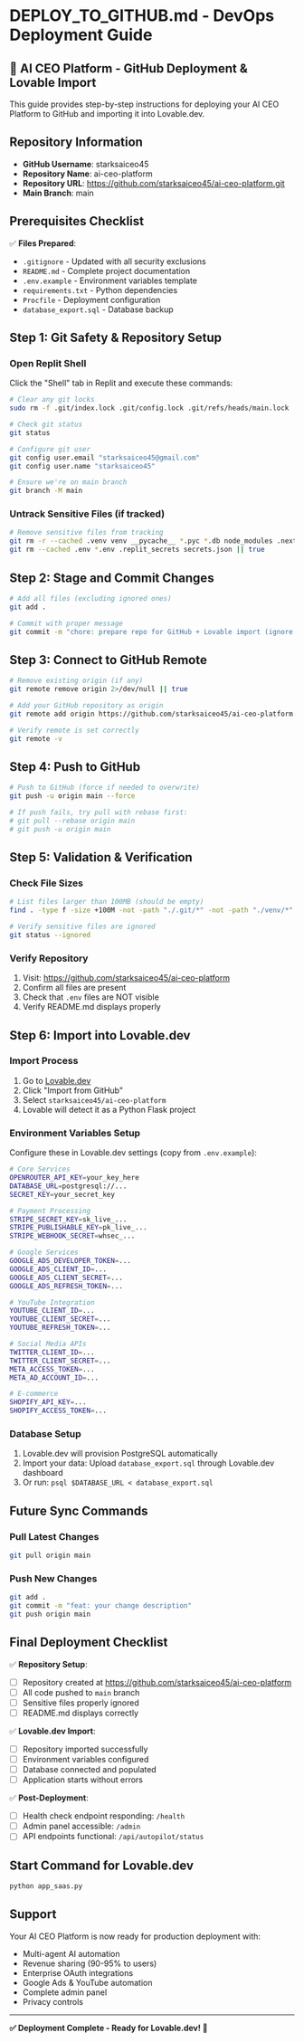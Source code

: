 # DEPLOY_TO_GITHUB.md - DevOps Deployment Guide

## 🚀 AI CEO Platform - GitHub Deployment & Lovable Import

This guide provides step-by-step instructions for deploying your AI CEO Platform to GitHub and importing it into Lovable.dev.

## Repository Information
- **GitHub Username**: starksaiceo45
- **Repository Name**: ai-ceo-platform
- **Repository URL**: https://github.com/starksaiceo45/ai-ceo-platform.git
- **Main Branch**: main

## Prerequisites Checklist

✅ **Files Prepared**:
- `.gitignore` - Updated with all security exclusions
- `README.md` - Complete project documentation
- `.env.example` - Environment variables template
- `requirements.txt` - Python dependencies
- `Procfile` - Deployment configuration
- `database_export.sql` - Database backup

## Step 1: Git Safety & Repository Setup

### Open Replit Shell
Click the "Shell" tab in Replit and execute these commands:

```bash
# Clear any git locks
sudo rm -f .git/index.lock .git/config.lock .git/refs/heads/main.lock

# Check git status
git status

# Configure git user
git config user.email "starksaiceo45@gmail.com"
git config user.name "starksaiceo45"

# Ensure we're on main branch
git branch -M main
```

### Untrack Sensitive Files (if tracked)
```bash
# Remove sensitive files from tracking
git rm -r --cached .venv venv __pycache__ *.pyc *.db node_modules .next dist build .DS_Store .idea .pytest_cache coverage || true
git rm --cached .env *.env .replit_secrets secrets.json || true
```

## Step 2: Stage and Commit Changes

```bash
# Add all files (excluding ignored ones)
git add .

# Commit with proper message
git commit -m "chore: prepare repo for GitHub + Lovable import (ignore secrets, add docs)"
```

## Step 3: Connect to GitHub Remote

```bash
# Remove existing origin (if any)
git remote remove origin 2>/dev/null || true

# Add your GitHub repository as origin
git remote add origin https://github.com/starksaiceo45/ai-ceo-platform.git

# Verify remote is set correctly
git remote -v
```

## Step 4: Push to GitHub

```bash
# Push to GitHub (force if needed to overwrite)
git push -u origin main --force

# If push fails, try pull with rebase first:
# git pull --rebase origin main
# git push -u origin main
```

## Step 5: Validation & Verification

### Check File Sizes
```bash
# List files larger than 100MB (should be empty)
find . -type f -size +100M -not -path "./.git/*" -not -path "./venv/*" -not -path "./.venv/*"

# Verify sensitive files are ignored
git status --ignored
```

### Verify Repository
1. Visit: https://github.com/starksaiceo45/ai-ceo-platform
2. Confirm all files are present
3. Check that `.env` files are NOT visible
4. Verify README.md displays properly

## Step 6: Import into Lovable.dev

### Import Process
1. Go to [Lovable.dev](https://lovable.dev)
2. Click "Import from GitHub"
3. Select `starksaiceo45/ai-ceo-platform`
4. Lovable will detect it as a Python Flask project

### Environment Variables Setup
Configure these in Lovable.dev settings (copy from `.env.example`):

```bash
# Core Services
OPENROUTER_API_KEY=your_key_here
DATABASE_URL=postgresql://...
SECRET_KEY=your_secret_key

# Payment Processing
STRIPE_SECRET_KEY=sk_live_...
STRIPE_PUBLISHABLE_KEY=pk_live_...
STRIPE_WEBHOOK_SECRET=whsec_...

# Google Services
GOOGLE_ADS_DEVELOPER_TOKEN=...
GOOGLE_ADS_CLIENT_ID=...
GOOGLE_ADS_CLIENT_SECRET=...
GOOGLE_ADS_REFRESH_TOKEN=...

# YouTube Integration
YOUTUBE_CLIENT_ID=...
YOUTUBE_CLIENT_SECRET=...
YOUTUBE_REFRESH_TOKEN=...

# Social Media APIs
TWITTER_CLIENT_ID=...
TWITTER_CLIENT_SECRET=...
META_ACCESS_TOKEN=...
META_AD_ACCOUNT_ID=...

# E-commerce
SHOPIFY_API_KEY=...
SHOPIFY_ACCESS_TOKEN=...
```

### Database Setup
1. Lovable.dev will provision PostgreSQL automatically
2. Import your data: Upload `database_export.sql` through Lovable.dev dashboard
3. Or run: `psql $DATABASE_URL < database_export.sql`

## Future Sync Commands

### Pull Latest Changes
```bash
git pull origin main
```

### Push New Changes
```bash
git add .
git commit -m "feat: your change description"
git push origin main
```

## Final Deployment Checklist

✅ **Repository Setup**:
- [ ] Repository created at https://github.com/starksaiceo45/ai-ceo-platform
- [ ] All code pushed to `main` branch
- [ ] Sensitive files properly ignored
- [ ] README.md displays correctly

✅ **Lovable.dev Import**:
- [ ] Repository imported successfully
- [ ] Environment variables configured
- [ ] Database connected and populated
- [ ] Application starts without errors

✅ **Post-Deployment**:
- [ ] Health check endpoint responding: `/health`
- [ ] Admin panel accessible: `/admin`
- [ ] API endpoints functional: `/api/autopilot/status`

## Start Command for Lovable.dev
```bash
python app_saas.py
```

## Support

Your AI CEO Platform is now ready for production deployment with:
- Multi-agent AI automation
- Revenue sharing (90-95% to users)
- Enterprise OAuth integrations
- Google Ads & YouTube automation
- Complete admin panel
- Privacy controls

---
**✅ Deployment Complete - Ready for Lovable.dev! 🎉**